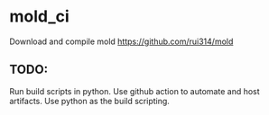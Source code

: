 # mold_ci

Download and compile mold https://github.com/rui314/mold

## TODO:
Run build scripts in python.
Use github action to automate and host artifacts.
Use python as the build scripting.

